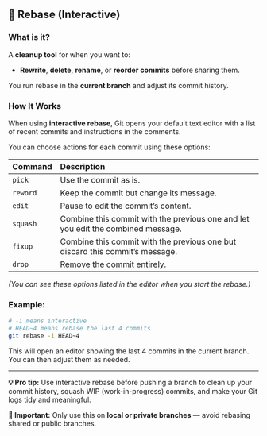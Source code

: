## 📌 Rebase (Interactive)

### What is it?

A **cleanup tool** for when you want to:

* **Rewrite**, **delete**, **rename**, or **reorder commits** before sharing them.

You run rebase in the **current branch** and adjust its commit history.

### How It Works

When using **interactive rebase**, Git opens your default text editor with a list of recent commits and instructions in the comments.

You can choose actions for each commit using these options:

| Command  | Description                                                                      |
| :------- | :------------------------------------------------------------------------------- |
| `pick`   | Use the commit as is.                                                            |
| `reword` | Keep the commit but change its message.                                          |
| `edit`   | Pause to edit the commit’s content.                                              |
| `squash` | Combine this commit with the previous one and let you edit the combined message. |
| `fixup`  | Combine this commit with the previous one but discard this commit’s message.     |
| `drop`   | Remove the commit entirely.                                                      |

*(You can see these options listed in the editor when you start the rebase.)*


### Example:

```bash
# -i means interactive
# HEAD~4 means rebase the last 4 commits
git rebase -i HEAD~4
```

This will open an editor showing the last 4 commits in the current branch.
You can then adjust them as needed.

---

**💡 Pro tip:**
Use interactive rebase before pushing a branch to clean up your commit history, squash WIP (work-in-progress) commits, and make your Git logs tidy and meaningful.

**🚨 Important:**
Only use this on **local or private branches** — avoid rebasing shared or public branches.

